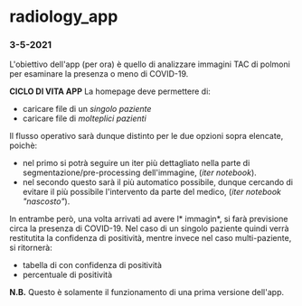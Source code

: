 # radiology_app

### **3-5-2021**
L'obiettivo dell'app (per ora) è quello di analizzare immagini TAC di polmoni per esaminare la presenza o meno di COVID-19.


**CICLO DI VITA APP**
La homepage deve permettere di:
* caricare file di un *singolo paziente*
* caricare file di *molteplici pazienti*

Il flusso operativo sarà dunque distinto per le due opzioni sopra elencate, poichè: 
* nel primo si potrà seguire un iter più dettagliato nella parte di segmentazione/pre-processing dell'immagine, (*iter notebook*).
* nel secondo questo sarà il più automatico possibile, dunque cercando di evitare il più possibile l'intervento da parte del medico, (*iter notebook "nascosto"*). 

In entrambe però, una volta arrivati ad avere l* immagin*, si farà previsione circa la presenza di COVID-19. 
Nel caso di un singolo paziente quindi verrà restitutita la confidenza di positività, mentre invece nel caso multi-paziente, si ritornerà: 
- tabella di con confidenza di positività
- percentuale di positività

**N.B.** Questo è solamente il funzionamento di una prima versione dell'app. 




